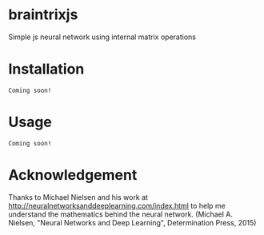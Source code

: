 # braintrixjs
Simple js neural network using internal matrix operations

# Installation
	Coming soon!

# Usage
	Coming soon!

# Acknowledgement
Thanks to Michael Nielsen and his work at http://neuralnetworksanddeeplearning.com/index.html to help me understand the mathematics behind the neural network. (Michael A. Nielsen, "Neural Networks and Deep Learning", Determination Press, 2015)

